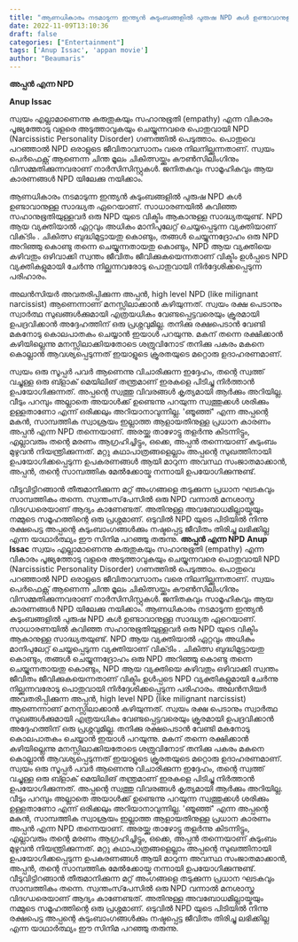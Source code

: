 ```yaml
---
title: "ആണധികാരം നടമാടുന്ന ഇന്ത്യൻ കുടുംബങ്ങളിൽ പുരുഷ NPD കൾ ഉണ്ടാവാനുള്ള സാദ്ധ്യത ഏറെയാണ്"
date: 2022-11-09T13:10:36
draft: false
categories: ["Entertainment"]
tags: ['Anup Issac', 'appan movie']
author: "Beaumaris"
---
```


<strong>അപ്പൻ എന്ന NPD</strong>

<strong>Anup Issac </strong>

സ്വയം എല്ലാമാണെന്നു കരുതുകയും സഹാനുഭൂതി (empathy) എന്ന വികാരം പൂജ്യത്തോടു വളരെ അടുത്താവുകയും ചെയ്യുന്നവരെ പൊതുവായി NPD (Narcissistic Personality Disorder) ഗണത്തിൽ പെടുത്താം. പൊതുവെ പറഞ്ഞാൽ NPD ഒരാളുടെ ജീവിതാവസാനം വരെ നിലനില്ക്കുന്നതാണ്. സ്വയം പെർഫെക്റ്റ് ആണെന്ന ചിന്ത മൂലം ചികിത്സയ്ക്കും കൗൺസിലിംഗിനും വിസമ്മതിക്കുന്നവരാണ് നാർസിസിസ്റ്റുകൾ. ജനിതകവും സാമൂഹികവും ആയ കാരണങ്ങൾ NPD യിലേക്കു നയിക്കാം.

ആണധികാരം നടമാടുന്ന ഇന്ത്യൻ കുടുംബങ്ങളിൽ പുരുഷ NPD കൾ ഉണ്ടാവാനുള്ള സാദ്ധ്യത ഏറെയാണ്. സാധാരണയിൽ കവിഞ്ഞ സഹാനുഭൂതിയുള്ളവർ ഒരു NPD യുടെ വിക്ടിം ആകാനുള്ള സാദ്ധ്യതയുണ്ട്. NPD ആയ വ്യക്തിയാൽ ഏറ്റവും അധികം മാനിപുലേറ്റ് ചെയ്യപ്പെടുന്ന വ്യക്തിയാണ് വിക്‌ടിം . ചികിത്സ ബുദ്ധിമുട്ടായതു കൊണ്ടും, തങ്ങൾ ചെയ്യുന്നദ്രോഹം ഒരു NPD അറിഞ്ഞു കൊണ്ടു തന്നെ ചെയ്യുന്നതായതു കൊണ്ടും, NPD ആയ വ്യക്തിയെ കഴിവതും ഒഴിവാക്കി സ്വന്തം ജീവിതം ജീവിക്കുകയെന്നതാണ് വിക്ടിം ഉൾപ്പടെ NPD വ്യക്തികളുമായി ചേർന്നു നില്ക്കുന്നവരോടു പൊതുവായി നിർദ്ദേശിക്കപ്പെടുന്ന പരിഹാരം.

അലൻസിയർ അവതരിപ്പിക്കുന്ന അപ്പൻ, high level NPD (like milignant narcissist) ആണെന്നാണ് മനസ്സിലാക്കാൻ കഴിയുന്നത്. സ്വയം രക്ഷ പെടാനും സ്വാർത്ഥ സുഖങ്ങൾക്കുമായി എത്രയധികം വേണ്ടപ്പെട്ടവരെയും ക്രൂരമായി ഉപദ്രവിക്കാൻ അദ്ദേഹത്തിന് ഒരു പ്രശ്നവുമില്ല. തനിക്കു രക്ഷപെടാൻ വേണ്ടി മകനോടു കൊലപാതകം ചെയ്യാൻ ഇയാൾ പറയുന്നു. മകന് തന്നെ രക്ഷിക്കാൻ കഴിയില്ലെന്നു മനസ്സിലാക്കിയതോടെ ശത്രുവിനോട് തനിക്കു പകരം മകനെ കൊല്ലാൻ ആവശ്യപ്പെടുന്നത് ഇയാളുടെ ക്രൂരതയുടെ മറ്റൊരു ഉദാഹരണമാണ്.

സ്വയം ഒരു സൂപ്പർ പവർ ആണെന്നു വിചാരിക്കുന്ന ഇദ്ദേഹം, തന്റെ സ്വത്ത് വച്ചുള്ള ഒരു ബ്ളാക് മെയിലിങ് തന്ത്രമാണ് ഇരകളെ പിടിച്ചു നിർത്താൻ ഉപയോഗിക്കുന്നത്. അപ്പന്റെ സ്വത്തു വിവരങ്ങൾ കൃത്യമായി ആർക്കും അറിയില്ല. വീടും പറമ്പും അല്ലാതെ അയാൾക്ക് ഉണ്ടെന്നു പറയുന്ന സ്വത്തുക്കൾ ശരിക്കും ഉള്ളതാണോ എന്ന് ഒരിക്കലും അറിയാനാവുന്നില്ല. 'ഞൂഞ്ഞ്' എന്ന അപ്പന്റെ മകൻ, സാമ്പത്തിക സ്വാശ്രയം ഇല്ലാത്ത ആളായതിനുള്ള പ്രധാന കാരണം അപ്പൻ എന്ന NPD തന്നെയാണ്. അരയ്ക്കു താഴോട്ടു തളർന്നു കിടന്നിട്ടും, എല്ലാവരും തന്റെ മരണം ആഗ്രഹിച്ചിട്ടും, ഒക്കെ, അപ്പൻ തന്നെയാണ് കുടുംബം മുഴുവൻ നിയന്ത്രിക്കുന്നത്. മറ്റു കഥാപാത്രങ്ങളെല്ലാം അപ്പന്റെ സുഖത്തിനായി ഉപയോഗിക്കപ്പെടുന്ന ഉപകരണങ്ങൾ ആയി മാറുന്ന അവസ്ഥ സംജാതമാക്കാൻ, അപ്പൻ, തന്റെ സാമ്പത്തിക മേൽക്കോയ്മ നന്നായി ഉപയോഗിക്കുന്നുണ്ട്.

വീടുവിട്ടിറങ്ങാൻ തീരുമാനിക്കുന്ന മറ്റ് അംഗങ്ങളെ തടുക്കുന്ന പ്രധാന ഘടകവും സാമ്പത്തികം തന്നെ. സ്വന്തംസ്‌പേസിൽ ഒരു NPD വന്നാൽ മനശാസ്ത്ര വിദഗ്ധരെയാണ് ആദ്യം കാണേണ്ടത്. അതിനുള്ള അവബോധമില്ലായ്മയും നമ്മുടെ സമൂഹത്തിന്റെ ഒരു പ്രശ്നമാണ്. ഒടുവിൽ NPD യുടെ പിടിയിൽ നിന്നു രക്ഷപെട്ട അപ്പന്റെ കുടുംബാംഗങ്ങൾക്കും നഷ്ടപ്പെട്ട ജീവിതം തിരിച്ചു ലഭിക്കില്ല എന്ന യാഥാർത്ഥ്യം ഈ സിനിമ പറഞ്ഞു തരുന്നു.
**അപ്പൻ എന്ന NPD** **Anup Issac** സ്വയം എല്ലാമാണെന്നു കരുതുകയും സഹാനുഭൂതി (empathy) എന്ന വികാരം പൂജ്യത്തോടു വളരെ അടുത്താവുകയും ചെയ്യുന്നവരെ പൊതുവായി NPD (Narcissistic Personality Disorder) ഗണത്തിൽ പെടുത്താം. പൊതുവെ പറഞ്ഞാൽ NPD ഒരാളുടെ ജീവിതാവസാനം വരെ നിലനില്ക്കുന്നതാണ്. സ്വയം പെർഫെക്റ്റ് ആണെന്ന ചിന്ത മൂലം ചികിത്സയ്ക്കും കൗൺസിലിംഗിനും വിസമ്മതിക്കുന്നവരാണ് നാർസിസിസ്റ്റുകൾ. ജനിതകവും സാമൂഹികവും ആയ കാരണങ്ങൾ NPD യിലേക്കു നയിക്കാം. ആണധികാരം നടമാടുന്ന ഇന്ത്യൻ കുടുംബങ്ങളിൽ പുരുഷ NPD കൾ ഉണ്ടാവാനുള്ള സാദ്ധ്യത ഏറെയാണ്. സാധാരണയിൽ കവിഞ്ഞ സഹാനുഭൂതിയുള്ളവർ ഒരു NPD യുടെ വിക്ടിം ആകാനുള്ള സാദ്ധ്യതയുണ്ട്. NPD ആയ വ്യക്തിയാൽ ഏറ്റവും അധികം മാനിപുലേറ്റ് ചെയ്യപ്പെടുന്ന വ്യക്തിയാണ് വിക്‌ടിം . ചികിത്സ ബുദ്ധിമുട്ടായതു കൊണ്ടും, തങ്ങൾ ചെയ്യുന്നദ്രോഹം ഒരു NPD അറിഞ്ഞു കൊണ്ടു തന്നെ ചെയ്യുന്നതായതു കൊണ്ടും, NPD ആയ വ്യക്തിയെ കഴിവതും ഒഴിവാക്കി സ്വന്തം ജീവിതം ജീവിക്കുകയെന്നതാണ് വിക്ടിം ഉൾപ്പടെ NPD വ്യക്തികളുമായി ചേർന്നു നില്ക്കുന്നവരോടു പൊതുവായി നിർദ്ദേശിക്കപ്പെടുന്ന പരിഹാരം. അലൻസിയർ അവതരിപ്പിക്കുന്ന അപ്പൻ, high level NPD (like milignant narcissist) ആണെന്നാണ് മനസ്സിലാക്കാൻ കഴിയുന്നത്. സ്വയം രക്ഷ പെടാനും സ്വാർത്ഥ സുഖങ്ങൾക്കുമായി എത്രയധികം വേണ്ടപ്പെട്ടവരെയും ക്രൂരമായി ഉപദ്രവിക്കാൻ അദ്ദേഹത്തിന് ഒരു പ്രശ്നവുമില്ല. തനിക്കു രക്ഷപെടാൻ വേണ്ടി മകനോടു കൊലപാതകം ചെയ്യാൻ ഇയാൾ പറയുന്നു. മകന് തന്നെ രക്ഷിക്കാൻ കഴിയില്ലെന്നു മനസ്സിലാക്കിയതോടെ ശത്രുവിനോട് തനിക്കു പകരം മകനെ കൊല്ലാൻ ആവശ്യപ്പെടുന്നത് ഇയാളുടെ ക്രൂരതയുടെ മറ്റൊരു ഉദാഹരണമാണ്. സ്വയം ഒരു സൂപ്പർ പവർ ആണെന്നു വിചാരിക്കുന്ന ഇദ്ദേഹം, തന്റെ സ്വത്ത് വച്ചുള്ള ഒരു ബ്ളാക് മെയിലിങ് തന്ത്രമാണ് ഇരകളെ പിടിച്ചു നിർത്താൻ ഉപയോഗിക്കുന്നത്. അപ്പന്റെ സ്വത്തു വിവരങ്ങൾ കൃത്യമായി ആർക്കും അറിയില്ല. വീടും പറമ്പും അല്ലാതെ അയാൾക്ക് ഉണ്ടെന്നു പറയുന്ന സ്വത്തുക്കൾ ശരിക്കും ഉള്ളതാണോ എന്ന് ഒരിക്കലും അറിയാനാവുന്നില്ല. 'ഞൂഞ്ഞ്' എന്ന അപ്പന്റെ മകൻ, സാമ്പത്തിക സ്വാശ്രയം ഇല്ലാത്ത ആളായതിനുള്ള പ്രധാന കാരണം അപ്പൻ എന്ന NPD തന്നെയാണ്. അരയ്ക്കു താഴോട്ടു തളർന്നു കിടന്നിട്ടും, എല്ലാവരും തന്റെ മരണം ആഗ്രഹിച്ചിട്ടും, ഒക്കെ, അപ്പൻ തന്നെയാണ് കുടുംബം മുഴുവൻ നിയന്ത്രിക്കുന്നത്. മറ്റു കഥാപാത്രങ്ങളെല്ലാം അപ്പന്റെ സുഖത്തിനായി ഉപയോഗിക്കപ്പെടുന്ന ഉപകരണങ്ങൾ ആയി മാറുന്ന അവസ്ഥ സംജാതമാക്കാൻ, അപ്പൻ, തന്റെ സാമ്പത്തിക മേൽക്കോയ്മ നന്നായി ഉപയോഗിക്കുന്നുണ്ട്. വീടുവിട്ടിറങ്ങാൻ തീരുമാനിക്കുന്ന മറ്റ് അംഗങ്ങളെ തടുക്കുന്ന പ്രധാന ഘടകവും സാമ്പത്തികം തന്നെ. സ്വന്തംസ്‌പേസിൽ ഒരു NPD വന്നാൽ മനശാസ്ത്ര വിദഗ്ധരെയാണ് ആദ്യം കാണേണ്ടത്. അതിനുള്ള അവബോധമില്ലായ്മയും നമ്മുടെ സമൂഹത്തിന്റെ ഒരു പ്രശ്നമാണ്. ഒടുവിൽ NPD യുടെ പിടിയിൽ നിന്നു രക്ഷപെട്ട അപ്പന്റെ കുടുംബാംഗങ്ങൾക്കും നഷ്ടപ്പെട്ട ജീവിതം തിരിച്ചു ലഭിക്കില്ല എന്ന യാഥാർത്ഥ്യം ഈ സിനിമ പറഞ്ഞു തരുന്നു.

